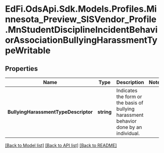 # EdFi.OdsApi.Sdk.Models.Profiles.Minnesota_Preview_SISVendor_Profile.MnStudentDisciplineIncidentBehaviorAssociationBullyingHarassmentTypeWritable

## Properties

Name | Type | Description | Notes
------------ | ------------- | ------------- | -------------
**BullyingHarassmentTypeDescriptor** | **string** | Indicates the form or the basis of bullying harassment behavior done by an individual. | 

[[Back to Model list]](../README.md#documentation-for-models) [[Back to API list]](../README.md#documentation-for-api-endpoints) [[Back to README]](../README.md)

